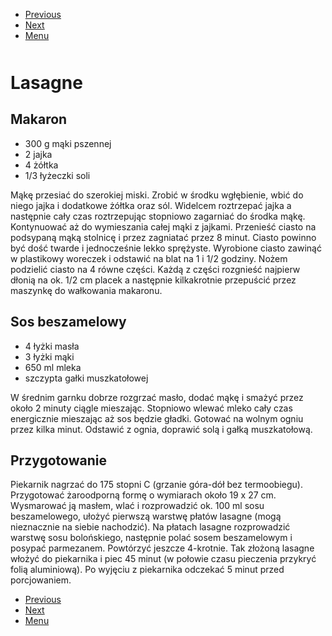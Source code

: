 <!-- Navigation Menu Start -->

- [Previous](<Krokiety z mięsem.md>)
- [Next](<Leczo.md>)
- [Menu](<README.md>)

<div style="margin-bottom: 50px"></div>

<!-- /Navigation Menu Start -->


# Lasagne

## Makaron 

- 300 g mąki pszennej
- 2 jajka 
- 4 żółtka 
- 1/3 łyżeczki soli 

Mąkę przesiać do szerokiej miski. Zrobić w środku wgłębienie, wbić do niego jajka i dodatkowe żółtka oraz sól. Widelcem roztrzepać jajka a następnie cały czas roztrzepując stopniowo zagarniać do środka mąkę. Kontynuować aż do wymieszania całej mąki z jajkami. Przenieść ciasto na podsypaną mąką stolnicę i przez zagniatać przez 8 minut. Ciasto powinno być dość twarde i jednocześnie lekko sprężyste. Wyrobione ciasto zawinąć w plastikowy woreczek i odstawić na blat na 1 i 1/2 godziny. Nożem podzielić ciasto na 4 równe części. Każdą z części rozgnieść najpierw dłonią na ok. 1/2 cm placek a następnie kilkakrotnie przepuścić przez maszynkę do wałkowania makaronu. 

## Sos beszamelowy 

- 4 łyżki masła 
- 3 łyżki mąki 
- 650 ml mleka 
- szczypta gałki muszkatołowej 

W średnim garnku dobrze rozgrzać masło, dodać mąkę i smażyć przez około 2 minuty ciągle mieszając. Stopniowo wlewać mleko cały czas energicznie mieszając aż sos będzie gładki. Gotować na wolnym ogniu przez kilka minut. Odstawić z ognia, doprawić solą i gałką muszkatołową. 

## Przygotowanie

Piekarnik nagrzać do 175 stopni C (grzanie góra-dół bez termoobiegu). Przygotować żaroodporną formę o wymiarach około 19 x 27 cm. Wysmarować ją masłem, wlać i rozprowadzić ok. 100 ml sosu beszamelowego, ułożyć pierwszą warstwę płatów lasagne (mogą nieznacznie na siebie nachodzić). Na płatach lasagne rozprowadzić warstwę sosu bolońskiego, następnie polać sosem beszamelowym i posypać parmezanem. Powtórzyć jeszcze 4-krotnie. Tak złożoną lasagne włożyć do piekarnika i piec 45 minut (w połowie czasu pieczenia przykryć folią aluminiową). Po wyjęciu z piekarnika odczekać 5 minut przed porcjowaniem. 


<!-- Navigation Menu End -->

- [Previous](<Krokiety z mięsem.md>)
- [Next](<Leczo.md>)
- [Menu](<README.md>)

<div style="margin-bottom: 50px"></div>

<!-- /Navigation Menu End -->